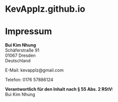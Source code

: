 # KevApplz.github.io
<!DOCTYPE html>
<html lang="de">
<head>
  <meta charset="UTF-8">
  <title>Impressum</title>
</head>
<body>
  <h1>Impressum</h1>
  <p><strong>Bui Kim Nhung</strong><br>
  Schäferstraße 91<br>
  01067 Dresden<br>
  Deutschland</p>

  <p>E-Mail: kevapplz@gmail.com</p>
  <p>Telefon: 0176 57886124</p>

  <p><strong>Verantwortlich für den Inhalt nach § 55 Abs. 2 RStV:</strong><br>
  Bui Kim Nhung<br>
  </p>
</body>
</html>

